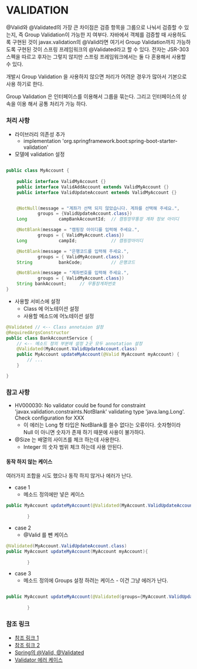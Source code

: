# VALIDATION

@Valid와 @Validated의 가장 큰 차이점은 검증 항목을 그룹으로 나눠서 검증할 수 있는지, 즉 Group Validation이 가능한 지 여부다. 자바에서 객체를 검증할 때 사용하도록 구현된 것이 javax.validation의 @Valid라면 여기서 Group Validation까지 가능하도록 구현된 것이 스프링 프레임워크의 @Validated라고 할 수 있다. 전자는 JSR-303 스펙을 따르고 후자는 그렇지 않지만 스프링 프레임워크에서는 둘 다 혼용해서 사용할 수 있다.


개발시 Group Validation 을 사용하지 않으면 처리가 어려운 경우가 많아서 기본으로 사용 하기로 한다.

Group Validation 은 인터페이스를 이용해서 그룹을 묶는다. 
그리고 인터페이스의 상속을 이용 해서 공통 처리가 가능 하다.

### 처리 사항

* 라이브러리 의존성 추가
  * implementation 'org.springframework.boot:spring-boot-starter-validation'
* 모델에 validation 설정
```java

public class MyAccount {
    
    public interface ValidMyAccount {}
	public interface ValidAddAccount extends ValidMyAccount {}
	public interface ValidUpdateAccount extends ValidMyAccount {}


	@NotNull(message = "계좌가 선택 되지 않았습니다. 계좌를 선택해 주세요.",
			groups = {ValidUpdateAccount.class})
	Long			campBankAccountId;	// 캠핑장무통장 계좌 정보 아이디

	@NotBlank(message = "캠핑장 아이디를 입력해 주세요.",
			groups = { ValidMyAccount.class})
	Long			campId;				// 캠핑장아이디

	@NotBlank(message = "은행코드를 입력해 주세요.",
			groups = { ValidMyAccount.class})
	String			bankCode;			// 은행코드

	@NotBlank(message = "계좌번호를 입력해 주세요.",
			groups = { ValidMyAccount.class})
	String bankAccount;		// 무통장계좌번호
}


```

* 사용할 서비스에 설정
  * Class 에 어노테이션 설정
  * 사용할 메소드에 어노테이션 설정
```java
@Validated // <-- Class annotaion 설정
@RequiredArgsConstructor
public class BankAccountService {
    // <-- 메소드 정의 부분에 설정 2곳 모두 annotation 설정
    @Validated(MyAccount.ValidUpdateAccount.class)
    public MyAccount updateMyAccount(@Valid MyAccount myAccount) {
        // ...
    }

}
```




### 참고 사항 
 * HV000030: No validator could be found for constraint 'javax.validation.constraints.NotBlank' validating type 'java.lang.Long'. Check configuration for XXX
   * 이 에러는 Long 형 타입은 NotBlank를 쓸수 없다는 오류이다. 숫자형이라 Null 이 아니면 숫자가 존재 하기 때문에 사용이 불가하다.
 * @Size 는 배열의 사이즈를 체크 하는데 사용한다.
   * Integer 의 숫자 범위 체크 하는데 사용 안된다.

#### 동작 하지 않는 케이스

여러가지 조합을 시도 했으나 동작 하지 않거나 에러가 난다. 
* case 1
  * 메소드 정의에만 넣은 케이스
```java
public MyAccount updateMyAccount(@Validated(MyAccount.ValidUpdateAccount.class) MyAccount myAccount){
        
        }
```

* case 2
  * @Valid 를 뺀 케이스
```java
@Validated(MyAccount.ValidUpdateAccount.class)
public MyAccount updateMyAccount(MyAccount myAccount){
        
        }
```

* case 3
    * 메소드 정의에 Groups 설정 하려는 케이스 - 이건 그냥 에러가 난다.
```java

public MyAccount updateMyAccount(@Validated(groups={MyAccount.ValidUpdateAccount.class})MyAccount myAccount){
        
        }
```




### 참조 링크
* [참조 링크 1](https://reflectoring.io/bean-validation-with-spring-boot/)  
* [참조 링크 2](https://reflectoring.io/bean-validation-anti-patterns/#anti-pattern-3-using-validation-groups-for-use-case-validations)  
* [Spring의 @Valid, @Validated](https://velog.io/@park2348190/Spring%EC%9D%98-Valid-Validated)  
* [Validator 에러 케이스 ](https://sas-study.tistory.com/473)  
